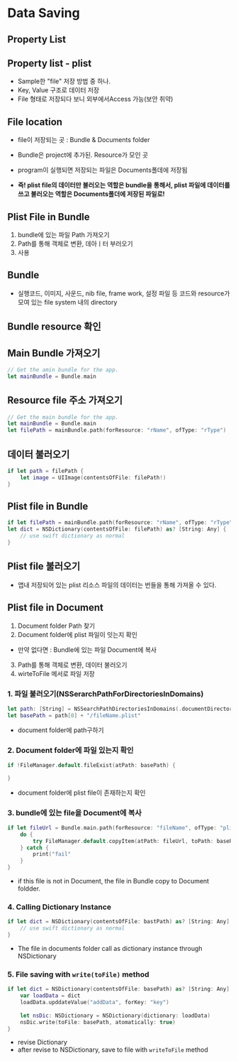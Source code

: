 # Data Saving

## Property List

## Property list - plist


* Sample한 "file" 저장 방법 중 하나.
* Key, Value 구조로 데이터 저장
* File 형태로 저장되다 보니 외부에서Access 가능(보안 취약)

## File location

* file이 저장되는 곳 : Bundle & Documents folder
* Bundle은  project에 추가된. Resource가 모인 곳
* program이 실행되면 저장되는 파일은 Documents폴데에 저장됨

* __즉! plist file의 데이터만 불러오는 역할은 bundle을 통해서, plist 파일에 데이터를 쓰고 불러오는 역할은 Documents폴더에 저장된 파일로!__


## Plist File in Bundle

1. bundle에 있는 파일 Path 가져오기
2. Path를 통해 객체로 변환, 데아ㅣ터 부러오기
3. 사용

## Bundle

* 실행코드, 이미지, 사운드, nib file, frame work, 설정 파일 등 코드와 resource가 모여 있는 file system 내의 directory

## Bundle resource 확인

## Main Bundle 가져오기

```swift
// Get the amin bundle for the app.
let mainBundle = Bundle.main
```

## Resource file 주소 가져오기

```swift
// Get the main bundle for the app.
let mainBundle = Bundle.main
let filePath = mainBundle.path(forResource: "rName", ofType: "rType")
```

## 데이터 불러오기

```swift
if let path = filePath {
	let image = UIImage(contentsOfFile: filePath!)
}
```

## Plist file in Bundle

```swift
if let filePath = mainBundle.path(forResource: "rName", ofType: "rType"),
let dict = NSDictionary(contentsOfFile: filePath) as? [String: Any] {
	// use swift dictionary as normal
}
```

## Plist file 불러오기
* 앱내 저장되어 있는 plist 리소스 파일의 데이터는 번들을 통해 가져올 수 있다.


## Plist file in Document

1. Document folder Path 찾기
2. Document folder에 plist 파일이 잇는지 확인
 * 만약 없다면 : Bundle에 있는 파일 Document에 복사
3. Path를 통해 객체로 변환, 데이터 불러오기
4. wirteToFile 메서로 파일 저장


### 1. 파일 불러오기(NSSerarchPathForDirectoriesInDomains)

```swift
let path: [String] = NSSearchPathDirectoriesInDomains(.documentDirectory, .userDomainMask, true)
let basePath = path[0] + "/fileName.plist"
```

- document folder에 path구하기

### 2. Document folder에 파일 있는지 확인

```swift
if !FileManager.default.fileExist(atPath: basePath) {

}
```

- document folder에 plist file이 존재하는지 확인

### 3. bundle에 있는 file을 Document에 복사

```swift
if let fileUrl = Bundle.main.path(forResource: "fileName", ofType: "plist") {
	do {
		try FileManager.default.copyItem(atPath: fileUrl, toPath: basePath)
	} catch {
		print("fail"
	}
}
```

- if this file is not in Document, the file in Bundle copy to Document foldder.

### 4. Calling Dictionary Instance

```swift
if let dict = NSDictionary(contentsOfFile: bastPath) as? [String: Any] {
	// use swift dictionary as normal
}
```

- The file in documents folder call  as dictionary instance through NSDictionary

### 5. File saving with `write(toFile)` method

```swift
if let dict = NSDictionary(contentsOfFile: basePath) as? [String: Any] {
	var loadData = dict
	loadData.upddateValue("addData", forKey: "key")
	
	let nsDic: NSDictionary = NSDictionary(dictionary: loadData)
	nsDic.write(toFile: basePath, atomatically: true)
}
```

- revise Dictionary
- after revise to NSDictionary, save to file with `writeToFile` method

